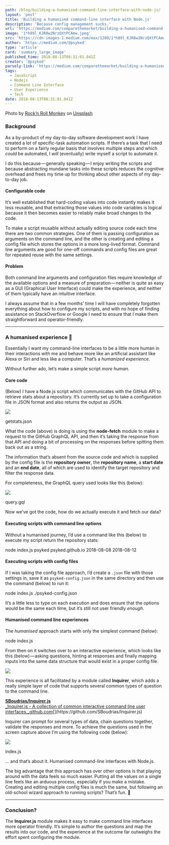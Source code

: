 ```yaml
---
path: /blog/building-a-humanised-command-line-interface-with-node-js/
layout: 'post'
title: 'Building a humanised command-line interface with Node.js'
description: 'Because config management sucks.'
url: 'https://medium.com/comparethemarket/building-a-humanised-command-line-interface-with-node-js-d951273a3d94'
image: '1*h89l_KJR8w2NrzQXtPCAmw.jpeg'
src: 'https://cdn-images-1.medium.com/max/1200/1*h89l_KJR8w2NrzQXtPCAmw.jpeg'
author: 'https://medium.com/@psyked'
type: 'article'
card: 'summary_large_image'
published_time: 2018-08-13T08:31:01.041Z
creator: '@psyked'
parsely-link: 'https://medium.com/comparethemarket/building-a-humanised-command-line-interface-with-node-js-d951273a3d94'
tags:
  - JavaScript
  - Nodejs
  - Command Line Interface
  - User Experience
  - Tech
date: 2018-08-13T08:31:01.041Z
---
```


Photo by [Rock’n Roll Monkey](https://unsplash.com/photos/R4WCbazrD1g?utm_source=unsplash&utm_medium=referral&utm_content=creditCopyText) on [Unsplash](https://unsplash.com/search/photos/robot-face?utm_source=unsplash&utm_medium=referral&utm_content=creditCopyText)

### Background

As a by-product of my day-to-day software development work I have created a lot of specific-task automation scripts. If there’s a task that I need to perform on a fairly regular basis that involves multiple steps and which _could_ be automated, I _will_ (eventually) write myself a script to automate it.

I do this because — generally speaking — I enjoy writing the scripts and because abstracting mundane tasks into these scripts reduces the cognitive overhead and frees my time up for thinking about other aspects of my day-to-day job.

#### Configurable code

It’s well established that hard-coding values into code instantly makes it less reusable, and that extracting those values into code variables is logical because it then becomes easier to reliably make broad changes to the code.

To make a script reusable without actually editing source code each time there are two common strategies. One of them is passing configuration as arguments on the command line, and the other is creating and editing a config file which stores the options in a more long-lived format. Command line arguments are good for one-off commands and config files are great for repeated reuse with the same settings.

#### Problem

Both command line arguments and configuration files require knowledge of the available options and a measure of preparation — neither is quite as easy as a GUI (Graphical User Interface) could make the experience, and neither of them typically have an intuitive interface.

I always assume that in a few months’ time I will have completely forgotten everything about how to configure my scripts, and with no hope of finding assistance on StackOverflow or Google I need to ensure that I make them straightforward and operator-friendly.

---

### A humanised experience 🤖

Essentially I want my command-line interfaces to be a little more human in their interactions with me and behave more like an artificial assistant like Alexa or Siri and less like a computer. That’s a _humanized experience._

Without further ado, let’s make a simple script _more human._

#### Core code

(Below) I have a Node.js script which communicates with the GitHub API to retrieve stats about a repository. It’s currently set up to take a configuration file in JSON format and also returns the output as JSON.

![](1*9wYVk5O73upqdOuwzQRhsg.png)

getstats.json

What the code (above) is doing is using the **node-fetch** module to make a request to the GitHub GraphQL API, and then it’s taking the response from that API and doing a bit of processing on the responses before spitting them back out as a string.

The information that’s absent from the source code and which is supplied by the config file is the **repository owner**, the **repository name**, a **start date** and an **end date**, all of which are used to identify the target repository and filter the response data.

For completeness, the GraphQL query used looks like this (below):

![](1*WgKscWyWBMi_hdV0cR26Ew.png)

query.gql

Now we’ve got the code, how do we actually execute it and fetch our data?

#### Executing scripts with command line options

Without a humanised journey, I’d use a command like this (below) to execute my script return the repository stats:

node index.js psyked psyked.github.io 2018-08-08 2018-08-12

#### Executing scripts with config files

If I was taking the config file approach, I’d create a `.json` file with those settings in, save it as `psyked-config.json` in the same directory and then use the command (below) to run it:

node index.js ./psyked-config.json

It’s a little less to type on each execution and does ensure that the options would be the same each time, but it’s still not user friendly _enough._

#### Humanised command line experiences

The _humanised_ approach starts with only the simplest command (below):

node index.js

From then on it switches over to an interactive experience, which looks like this (below) — asking questions, hinting at responses and finally mapping inputs into the same data structure that would exist in a proper config file.

![](1*a5eNNjsXIESU_a1EsTpqUA.gif)

This experience is all facilitated by a module called **Inquirer**, which adds a really simple layer of code that supports several common types of question to the command line.

[**SBoudrias/Inquirer.js**  
\_Inquirer.js - A collection of common interactive command line user interfaces.\_github.com](https://github.com/SBoudrias/Inquirer.js 'https://github.com/SBoudrias/Inquirer.js')[](https://github.com/SBoudrias/Inquirer.js)

Inquirer can prompt for several types of data, chain questions together, validate the responses and more. To achieve the questions used in the screen capture above I’m using the following code (below):

![](1*IRQ0WOaSRF9lV_-gu4ydbQ.png)

index.js

… and that’s about it. Humanised command-line interfaces with Node.js.

The big advantage that this approach has over other options is that playing around with the data feels so much easier. Putting all the values on a single line feels like an arduous process, especially if you make a mistake. Creating and editing multiple config files is much the same, but following an old-school wizard approach to running scripts? That’s fun. 🎩

---

### Conclusion?

The **Inquirer.js** module makes it easy to make command line interfaces more operator friendly. It’s simple to author the questions and map the results into our code, and the experience at the outcome far outweighs the effort spent configuring the module.
